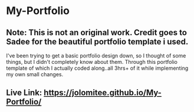 # My-Portfolio
## Note: This is not an original work. Credit goes to Sadee for the beautiful portfolio template i used.
 I've been trying to get a basic portfolio design down, so I thought of some things, but I didn't completely know about them.
 Through this portfolio template of which I actually coded along..all 3hrs+ of it while implementing my own small changes. 
 
 ## Live Link: https://jolomitee.github.io/My-Portfolio/
